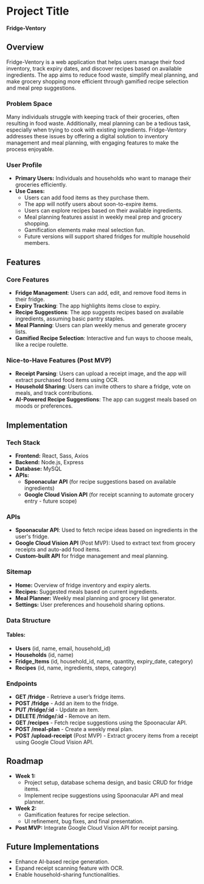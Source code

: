 # Project Title

**Fridge-Ventory**

## Overview

Fridge-Ventory is a web application that helps users manage their food inventory, track expiry dates, and discover recipes based on available ingredients. The app aims to reduce food waste, simplify meal planning, and make grocery shopping more efficient through gamified recipe selection and meal prep suggestions.

### Problem Space

Many individuals struggle with keeping track of their groceries, often resulting in food waste. Additionally, meal planning can be a tedious task, especially when trying to cook with existing ingredients. Fridge-Ventory addresses these issues by offering a digital solution to inventory management and meal planning, with engaging features to make the process enjoyable.

### User Profile

- **Primary Users:** Individuals and households who want to manage their groceries efficiently.
- **Use Cases:**
  - Users can add food items as they purchase them.
  - The app will notify users about soon-to-expire items.
  - Users can explore recipes based on their available ingredients.
  - Meal planning features assist in weekly meal prep and grocery shopping.
  - Gamification elements make meal selection fun.
  - Future versions will support shared fridges for multiple household members.

## Features

### Core Features

- **Fridge Management**: Users can add, edit, and remove food items in their fridge.
- **Expiry Tracking**: The app highlights items close to expiry.
- **Recipe Suggestions**: The app suggests recipes based on available ingredients, assuming basic pantry staples.
- **Meal Planning**: Users can plan weekly menus and generate grocery lists.
- **Gamified Recipe Selection**: Interactive and fun ways to choose meals, like a recipe roulette.

### Nice-to-Have Features (Post MVP)

- **Receipt Parsing**: Users can upload a receipt image, and the app will extract purchased food items using OCR.
- **Household Sharing**: Users can invite others to share a fridge, vote on meals, and track contributions.
- **AI-Powered Recipe Suggestions**: The app can suggest meals based on moods or preferences.

## Implementation

### Tech Stack

- **Frontend:** React, Sass, Axios
- **Backend:** Node.js, Express
- **Database:** MySQL
- **APIs:**
  - **Spoonacular API** (for recipe suggestions based on available ingredients)
  - **Google Cloud Vision API** (for receipt scanning to automate grocery entry - future scope)

### APIs

- **Spoonacular API**: Used to fetch recipe ideas based on ingredients in the user's fridge.
- **Google Cloud Vision API** (Post MVP): Used to extract text from grocery receipts and auto-add food items.
- **Custom-built API** for fridge management and meal planning.

### Sitemap

- **Home:** Overview of fridge inventory and expiry alerts.
- **Recipes:** Suggested meals based on current ingredients.
- **Meal Planner:** Weekly meal planning and grocery list generator.
- **Settings:** User preferences and household sharing options.

### Data Structure

#### Tables:

- **Users** (id, name, email, household_id)
- **Households** (id, name)
- **Fridge_Items** (id, household_id, name, quantity, expiry_date, category)
- **Recipes** (id, name, ingredients, steps, category)

### Endpoints

- **GET /fridge** - Retrieve a user’s fridge items.
- **POST /fridge** - Add an item to the fridge.
- **PUT /fridge/:id** - Update an item.
- **DELETE /fridge/:id** - Remove an item.
- **GET /recipes** - Fetch recipe suggestions using the Spoonacular API.
- **POST /meal-plan** - Create a weekly meal plan.
- **POST /upload-receipt** (Post MVP) - Extract grocery items from a receipt using Google Cloud Vision API.

## Roadmap

- **Week 1:**
  - Project setup, database schema design, and basic CRUD for fridge items.
  - Implement recipe suggestions using Spoonacular API and meal planner.
- **Week 2:**
  - Gamification features for recipe selection.
  - UI refinement, bug fixes, and final presentation.
- **Post MVP:** Integrate Google Cloud Vision API for receipt parsing.

## Future Implementations

- Enhance AI-based recipe generation.
- Expand receipt scanning feature with OCR.
- Enable household-sharing functionalities.
